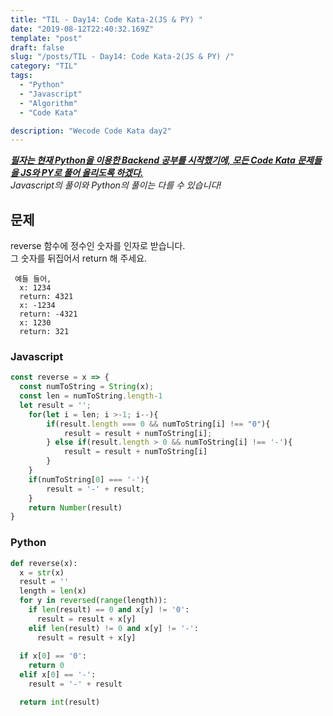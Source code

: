 ```yaml
---
title: "TIL - Day14: Code Kata-2(JS & PY) "
date: "2019-08-12T22:40:32.169Z"
template: "post"
draft: false
slug: "/posts/TIL - Day14: Code Kata-2(JS & PY) /"
category: "TIL"
tags:
  - "Python"
  - "Javascript"
  - "Algorithm"
  - "Code Kata"

description: "Wecode Code Kata day2"
---
```


_**<u>필자는 현재 Python을 이용한 Backend 공부를 시작했기에, 모든 Code Kata 문제들을 JS와 PY로 풀어 올리도록 하겠다.</u>**_</br>
_Javascript의 풀이와 Python의 풀이는 다를 수 있습니다!_

## 문제

reverse 함수에 정수인 숫자를 인자로 받습니다.</br> 그 숫자를 뒤집어서 return 해 주세요.
```
 예들 들어,
  x: 1234
  return: 4321
  x: -1234
  return: -4321
  x: 1230
  return: 321
```
### Javascript

```Javascript
const reverse = x => {
  const numToString = String(x);
  const len = numToString.length-1
  let result = '';
    for(let i = len; i >-1; i--){
        if(result.length === 0 && numToString[i] !== "0"){
            result = result + numToString[i];
        } else if(result.length > 0 && numToString[i] !== '-'){
            result = result + numToString[i]
        }
    }
    if(numToString[0] === '-'){
        result = '-' + result;
    }
    return Number(result)
}
```

### Python

```Python
def reverse(x):
  x = str(x)
  result = ''
  length = len(x)
  for y in reversed(range(length)):
    if len(result) == 0 and x[y] != '0':
      result = result + x[y]
    elif len(result) != 0 and x[y] != '-':
      result = result + x[y]
  
  if x[0] == '0':
    return 0
  elif x[0] == '-':
    result = '-' + result

  return int(result)

```
